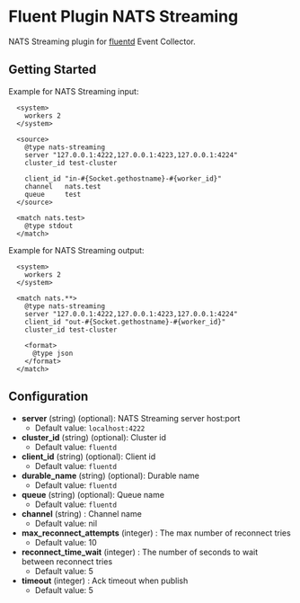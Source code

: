 # Fluent Plugin NATS Streaming

NATS Streaming plugin for [fluentd](https://github.com/fluent/fluentd) Event Collector.

## Getting Started

Example for NATS Streaming input:

~~~~
  <system>
    workers 2
  </system>

  <source>
    @type nats-streaming
    server "127.0.0.1:4222,127.0.0.1:4223,127.0.0.1:4224"
    cluster_id test-cluster

    client_id "in-#{Socket.gethostname}-#{worker_id}"
    channel   nats.test
    queue     test
  </source>
 
  <match nats.test>
    @type stdout
  </match>
~~~~

Example for NATS Streaming output:

~~~~
  <system>
    workers 2
  </system>

  <match nats.**>
    @type nats-streaming
    server "127.0.0.1:4222,127.0.0.1:4223,127.0.0.1:4224"
    client_id "out-#{Socket.gethostname}-#{worker_id}"
    cluster_id test-cluster

    <format>
      @type json
    </format>
  </match>
~~~~

## Configuration

* **server** (string) (optional): NATS Streaming server host:port
  * Default value: `localhost:4222`
* **cluster_id** (string) (optional): Cluster id 
  * Default value: `fluentd`
* **client_id** (string) (optional): Client id 
  * Default value: `fluentd`
* **durable_name** (string) (optional): Durable name
  * Default value: `fluentd`
* **queue** (string) (optional): Queue name
  * Default value: `fluentd`
* **channel** (string) : Channel name
  * Default value: nil
* **max_reconnect_attempts** (integer) : The max number of reconnect tries
  * Default value: 10
* **reconnect_time_wait** (integer) : The number of seconds to wait between reconnect tries
  * Default value: 5
* **timeout** (integer) : Ack timeout when publish
  * Default value: 5
